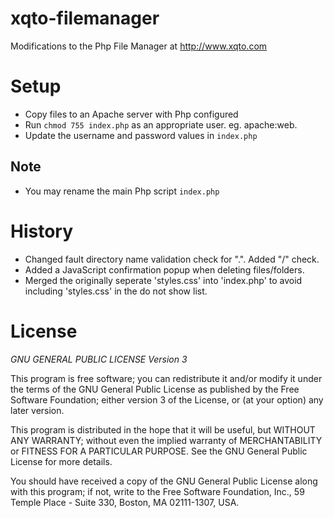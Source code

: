 xqto-filemanager
================

Modifications to the Php File Manager at http://www.xqto.com

Setup
===============

- Copy files to an Apache server with Php configured
- Run `chmod 755 index.php` as an appropriate user. eg. apache:web.
- Update the username and password values in `index.php`

Note
---------------
- You may rename the main Php script `index.php`

History
===============
- Changed fault directory name validation check for ".". Added "/" check.
- Added a JavaScript confirmation popup when deleting files/folders.
- Merged the originally seperate 'styles.css' into 'index.php' to avoid including 'styles.css' in the do not show list.

License
===============

*GNU GENERAL PUBLIC LICENSE Version 3*



This program is free software; you can redistribute it and/or
modify it under the terms of the GNU General Public License
as published by the Free Software Foundation; either version 3
of the License, or (at your option) any later version.

This program is distributed in the hope that it will be useful,
but WITHOUT ANY WARRANTY; without even the implied warranty of
MERCHANTABILITY or FITNESS FOR A PARTICULAR PURPOSE.  See the
GNU General Public License for more details.

You should have received a copy of the GNU General Public License
along with this program; if not, write to the Free Software
Foundation, Inc., 59 Temple Place - Suite 330, Boston, MA  02111-1307, USA.
